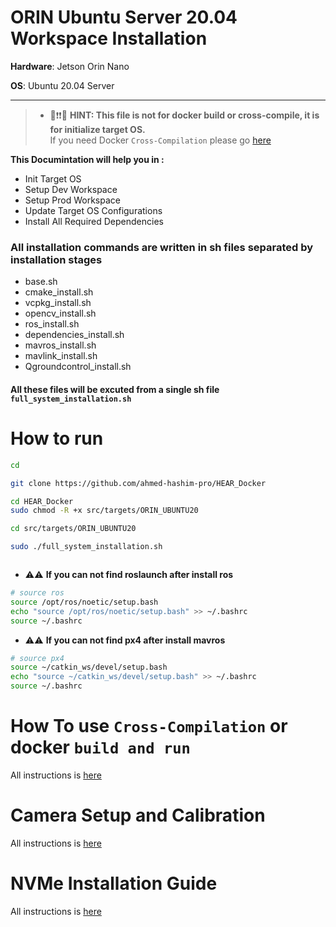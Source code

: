 # ORIN Ubuntu Server 20.04 Workspace Installation

**Hardware**: Jetson Orin Nano

**OS**: Ubuntu 20.04 Server

---

> * 🔴❗❗💡 **HINT: This file is not for docker build or cross-compile, it is for initialize target OS.** \
> If you need Docker `Cross-Compilation` please go [here](Docker_Running.md)

**This Documintation will help you in :**


* Init Target OS
* Setup Dev Workspace
* Setup Prod Workspace
* Update Target OS Configurations
* Install All Required Dependencies


### All installation commands are written in sh files separated by installation stages

- base.sh
- cmake_install.sh
- vcpkg_install.sh
- opencv_install.sh
- ros_install.sh
- dependencies_install.sh
- mavros_install.sh
- mavlink_install.sh
- Qgroundcontrol_install.sh


#### All these files will be excuted from a single sh file `full_system_installation.sh`

# How to run

```bash
cd

git clone https://github.com/ahmed-hashim-pro/HEAR_Docker

cd HEAR_Docker
sudo chmod -R +x src/targets/ORIN_UBUNTU20

cd src/targets/ORIN_UBUNTU20

sudo ./full_system_installation.sh



```

- ⚠️⚠️ **If you can not find roslaunch after install ros**

```bash
# source ros
source /opt/ros/noetic/setup.bash
echo "source /opt/ros/noetic/setup.bash" >> ~/.bashrc
source ~/.bashrc

```

- ⚠️⚠️ **If you can not find px4 after install mavros**

```bash
# source px4
source ~/catkin_ws/devel/setup.bash
echo "source ~/catkin_ws/devel/setup.bash" >> ~/.bashrc
source ~/.bashrc

```





 # How To use `Cross-Compilation`  or docker `build and run`
All instructions is [here](Docker_Running.md)


# Camera Setup and Calibration
All instructions is [here](camera_calibration.md)


# NVMe Installation Guide
All instructions is [here](NVMe_Installation.md)


